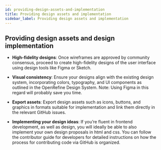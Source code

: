```yaml
---
id: providing-design-assets-and-implementation
title: Providing design assets and implementation
sidebar_label: Providing design assets and implementation
---
```


## Providing design assets and design implementation
-  **High-fidelity designs**: Once wireframes are approved by community consensus, proceed to create high-fidelity designs of the user interface using design tools like Figma or Sketch.

-  **Visual consistency**: Ensure your designs align with the existing design system, incorporating colors, typography, and UI components as outlined in the OpenRefine Design System. Note: Using Figma in this regard will probably save you time.

-  **Export assets**: Export design assets such as icons, buttons, and graphics in formats suitable for implementation and link them directly in the relevant GitHub issues. 

-  **Implementing your design ideas**: If you’re fluent in frontend development, as well as design, you will ideally be able to also implement your own design proposals in html and css. You can follow the contributor guide for developers for detailed instructions on how the process for contributing code via GitHub is organized.
